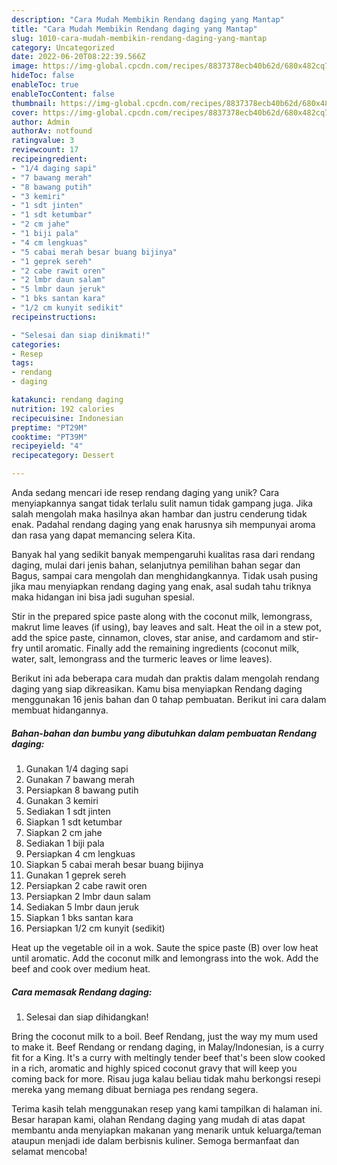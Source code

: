 ```yaml
---
description: "Cara Mudah Membikin Rendang daging yang Mantap"
title: "Cara Mudah Membikin Rendang daging yang Mantap"
slug: 1010-cara-mudah-membikin-rendang-daging-yang-mantap
category: Uncategorized
date: 2022-06-20T08:22:39.566Z
image: https://img-global.cpcdn.com/recipes/8837378ecb40b62d/680x482cq70/rendang-daging-foto-resep-utama.jpg
hideToc: false
enableToc: true
enableTocContent: false
thumbnail: https://img-global.cpcdn.com/recipes/8837378ecb40b62d/680x482cq70/rendang-daging-foto-resep-utama.jpg
cover: https://img-global.cpcdn.com/recipes/8837378ecb40b62d/680x482cq70/rendang-daging-foto-resep-utama.jpg
author: Admin
authorAv: notfound
ratingvalue: 3
reviewcount: 17
recipeingredient:
- "1/4 daging sapi"
- "7 bawang merah"
- "8 bawang putih"
- "3 kemiri"
- "1 sdt jinten"
- "1 sdt ketumbar"
- "2 cm jahe"
- "1 biji pala"
- "4 cm lengkuas"
- "5 cabai merah besar buang bijinya"
- "1 geprek sereh"
- "2 cabe rawit oren"
- "2 lmbr daun salam"
- "5 lmbr daun jeruk"
- "1 bks santan kara"
- "1/2 cm kunyit sedikit"
recipeinstructions:

- "Selesai dan siap dinikmati!"
categories:
- Resep
tags:
- rendang
- daging

katakunci: rendang daging 
nutrition: 192 calories
recipecuisine: Indonesian
preptime: "PT29M"
cooktime: "PT39M"
recipeyield: "4"
recipecategory: Dessert

---
```





Anda sedang mencari ide resep rendang daging yang unik? Cara menyiapkannya sangat tidak terlalu sulit namun tidak gampang juga. Jika salah mengolah maka hasilnya akan hambar dan justru cenderung tidak enak. Padahal rendang daging yang enak harusnya sih mempunyai aroma dan rasa yang dapat memancing selera Kita.





Banyak hal yang sedikit banyak mempengaruhi kualitas rasa dari rendang daging, mulai dari jenis bahan, selanjutnya pemilihan bahan segar dan Bagus, sampai cara mengolah dan menghidangkannya. Tidak usah pusing jika mau menyiapkan rendang daging yang enak,      asal sudah tahu triknya maka hidangan ini bisa jadi suguhan spesial.














Stir in the prepared spice paste along with the coconut milk, lemongrass, makrut lime leaves (if using), bay leaves and salt. Heat the oil in a stew pot, add the spice paste, cinnamon, cloves, star anise, and cardamom and stir-fry until aromatic. Finally add the remaining ingredients (coconut milk, water, salt, lemongrass and the turmeric leaves or lime leaves).






Berikut ini ada beberapa cara mudah dan praktis dalam mengolah rendang daging yang siap dikreasikan. Kamu bisa menyiapkan Rendang daging menggunakan 16 jenis bahan dan 0 tahap pembuatan. Berikut ini cara dalam membuat hidangannya.

<!--inarticleads1-->

##### Bahan-bahan dan bumbu yang dibutuhkan dalam pembuatan Rendang daging:

1. Gunakan 1/4 daging sapi
1. Gunakan 7 bawang merah
1. Persiapkan 8 bawang putih
1. Gunakan 3 kemiri
1. Sediakan 1 sdt jinten
1. Siapkan 1 sdt ketumbar
1. Siapkan 2 cm jahe
1. Sediakan 1 biji pala
1. Persiapkan 4 cm lengkuas
1. Siapkan 5 cabai merah besar buang bijinya
1. Gunakan 1 geprek sereh
1. Persiapkan 2 cabe rawit oren
1. Persiapkan 2 lmbr daun salam
1. Sediakan 5 lmbr daun jeruk
1. Siapkan 1 bks santan kara
1. Persiapkan 1/2 cm kunyit (sedikit)


Heat up the vegetable oil in a wok. Saute the spice paste (B) over low heat until aromatic. Add the coconut milk and lemongrass into the wok. Add the beef and cook over medium heat. 

<!--inarticleads2-->

##### Cara memasak Rendang daging:


1. Selesai dan siap dihidangkan!

Bring the coconut milk to a boil. Beef Rendang, just the way my mum used to make it. Beef Rendang or rendang daging, in Malay/Indonesian, is a curry fit for a King. It&#39;s a curry with meltingly tender beef that&#39;s been slow cooked in a rich, aromatic and highly spiced coconut gravy that will keep you coming back for more. Risau juga kalau beliau tidak mahu berkongsi resepi mereka yang memang dibuat berniaga pes rendang segera. 

Terima kasih telah menggunakan resep yang kami tampilkan di halaman ini. Besar harapan kami, olahan Rendang daging yang mudah di atas dapat membantu anda menyiapkan makanan yang menarik untuk keluarga/teman ataupun menjadi ide dalam berbisnis kuliner. Semoga bermanfaat dan selamat mencoba!
